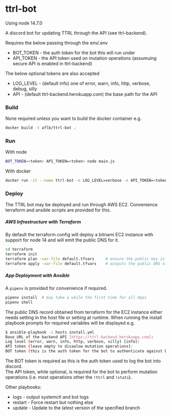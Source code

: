 # ttrl-bot

Using node 14.7.0

A discord bot for updating TTRL through the API (see ttrl-backend).

Requires the below passing through the env/.env
- BOT_TOKEN - the auth token for the bot this will run under
- API_TOKEN - the API token used on mutation operations (assumuing secure API is enabled in ttrl-backend)

The below optional tokens are also accepted
- LOG_LEVEL - (default info) one of error, warn, info, http, verbose, debug, silly
- API - (default ttrl-backend.herokuapp.com) the base path for the API

### Build

None required unless you want to build the docker container e.g.
```bash
docker build -t aflb/ttrl-bot .
```

### Run

With node
```bash
BOT_TOKEN=<token> API_TOKEN=<token> node main.js
```

With docker
```bash
docker run -it --name ttrl-bot -e LOG_LEVEL=verbose -e API_TOKEN=<token> -e BOT_TOKEN=<token>  aflb/ttrl-bot
```

### Deploy

The TTRL bot may be deployed and run through AWS EC2. Convenience terraform and ansible scripts are provided
for this.

##### AWS Infrastructure with Terraform

By default the terraform config will deploy a bitnami EC2 instance with support for node 14 and will emit the
public DNS for it.

```bash
cd terraform
terraform init
terraform plan -var-file default.tfvars     # ensure the public key is set as required or you won't be able to login!
terraform apply -var-file default.tfvars    # outputs the public DNS of the created EC2 instance
```

##### App Deployment with Ansible

A `pipenv` is provided for convenience if required.
```bash
pipenv install  # may take a while the first time for all deps
pipenv shell
```

The public DNS record obtained from terraform for the EC2 instance either needs setting in the host file or setting
at runtime. When running the install playbook prompts for required variables will be displayed e.g.
```bash
$ ansible-playbook -i hosts install.yml
Base URL of the backend API [https://ttrl-backend.herokuapp.com]:
Log level (error, warn, info, http, verbose, silly) [info]:
API token (leave empty to disaalow mutation operations):
BOT token (this is the auth token for the bot to authenticate against Discrod with):
```

The BOT token is required as this is the auth token used to log the bot into discord.  
The API token, while optional, is required for the bot to perform mutation operations (i.e. most operations other the
`!ttrl` and `!stats`).

Other playbooks:
- logs - output systemctl and bot logs
- restart - Force restart but nothing else
- update - Update to the latest version of the specified branch